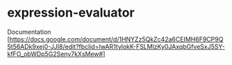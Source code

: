 # expression-evaluator

Documentation [https://docs.google.com/document/d/1HNYZz5QkZc42a6CEIMH6F9CP9Q5t56ADk9xej0-JJI8/edit?fbclid=IwAR1tylokK-FSLMlzKy0JAxqbGfveSxJ5SY-kfFO_obWDp5G2Seny7kXsMew#]
